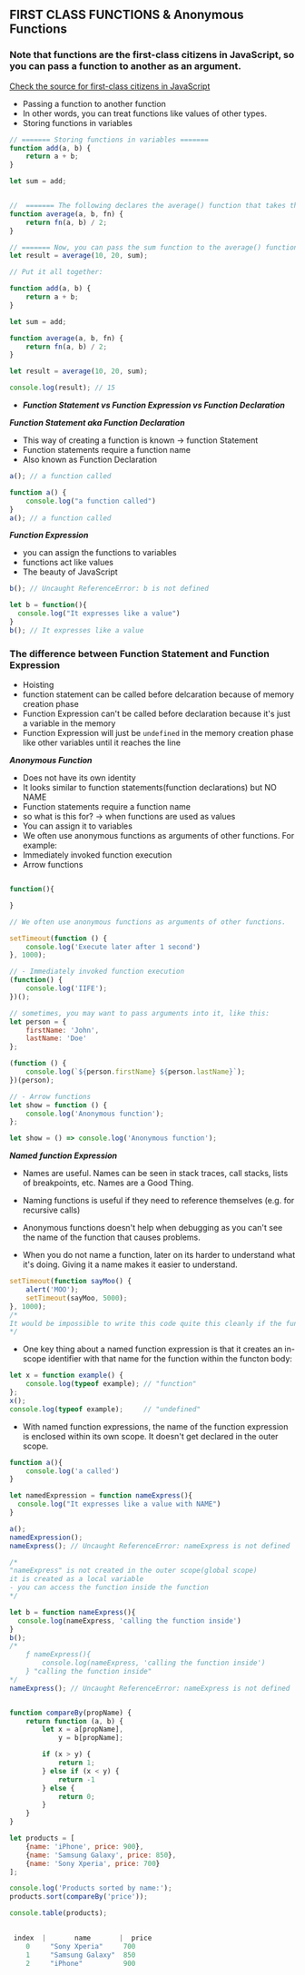 ## FIRST CLASS FUNCTIONS & Anonymous Functions
### Note that functions are the first-class citizens in JavaScript, so you can pass a function to another as an argument.
[Check the source for first-class citizens in JavaScript](https://www.javascripttutorial.net/javascript-functions-are-first-class-citizens/)

- Passing a function to another function
- In other words, you can treat functions like values of other types.
- Storing functions in variables

  
```js
// ======= Storing functions in variables =======
function add(a, b) {
    return a + b;
}

let sum = add;


//  ======= The following declares the average() function that takes three arguments. The third argument is a function: =======
function average(a, b, fn) {
    return fn(a, b) / 2;
}

// ======= Now, you can pass the sum function to the average() function as follows: =======
let result = average(10, 20, sum);
```
```js
// Put it all together:

function add(a, b) {
    return a + b;
}

let sum = add;

function average(a, b, fn) {
    return fn(a, b) / 2;
}

let result = average(10, 20, sum);

console.log(result); // 15
```


- ***Function Statement vs Function Expression vs Function Declaration***

***Function Statement aka Function Declaration***

- This way of creating a function is known  -> function Statement
- Function statements require a function name
- Also known as Function Declaration

```js
a(); // a function called

function a() {
    console.log("a function called")
}
a(); // a function called

```

***Function Expression***

- you can assign the functions to variables
- functions act like values 
- The beauty of JavaScript

```js
b(); // Uncaught ReferenceError: b is not defined

let b = function(){
  console.log("It expresses like a value")
}
b(); // It expresses like a value
```

### The difference between Function Statement and Function Expression 

- Hoisting
- function statement can be called before delcaration because of memory creation phase
- Function Expression can't be called before declaration because it's just a variable in the memory
- Function Expression will just be `undefined` in the memory creation phase like other variables until it reaches the line
  
***Anonymous Function***

- Does not have its own identity 
- It looks similar to function statements(function declarations) but NO NAME
- Function statements require a function name
- so what is this for? -> when functions are used as values
- You can assign it to variables
- We often use anonymous functions as arguments of other functions. For example:
- Immediately invoked function execution
- Arrow functions


```js

function(){ 

}

// We often use anonymous functions as arguments of other functions. 

setTimeout(function () {
    console.log('Execute later after 1 second')
}, 1000);

// - Immediately invoked function execution
(function() {
    console.log('IIFE');
})();

// sometimes, you may want to pass arguments into it, like this:
let person = {
    firstName: 'John',
    lastName: 'Doe'
};

(function () {
    console.log(`${person.firstName} ${person.lastName}`);
})(person);

// - Arrow functions
let show = function () {
    console.log('Anonymous function');
};

let show = () => console.log('Anonymous function');
```

***Named function Expression***

- Names are useful. Names can be seen in stack traces, call stacks, lists of breakpoints, etc. Names are a Good Thing.

- Naming functions is useful if they need to reference themselves (e.g. for recursive calls)

- Anonymous functions doesn't help when debugging as you can't see the name of the function that causes problems.

- When you do not name a function, later on its harder to understand what it's doing. Giving it a name makes it easier to understand.

```js
setTimeout(function sayMoo() {
    alert('MOO');
    setTimeout(sayMoo, 5000);
}, 1000);
/*
It would be impossible to write this code quite this cleanly if the function expression passed to setTimeout were anonymous; we would need to assign it to a variable instead prior to the setTimeout call. This way, with a named function expression, is slightly shorter and neater.
*/
```

- One key thing about a named function expression is that it creates an in-scope identifier with that name for the function within the functon body:
```js
let x = function example() {
    console.log(typeof example); // "function"
};
x();
console.log(typeof example);     // "undefined"
```

- With named function expressions, the name of the function expression is enclosed within its own scope. It doesn't get declared in the outer scope.

```js
function a(){
    console.log('a called')
}

let namedExpression = function nameExpress(){
  console.log("It expresses like a value with NAME")
}

a();
namedExpression();
nameExpress(); // Uncaught ReferenceError: nameExpress is not defined

/*
"nameExpress" is not created in the outer scope(global scope)
it is created as a local variable
- you can access the function inside the function
*/

let b = function nameExpress(){
  console.log(nameExpress, 'calling the function inside')
}
b();
/*
    ƒ nameExpress(){
        console.log(nameExpress, 'calling the function inside')
    } "calling the function inside"
*/
nameExpress(); // Uncaught ReferenceError: nameExpress is not defined


function compareBy(propName) {
    return function (a, b) {
        let x = a[propName],
            y = b[propName];

        if (x > y) {
            return 1;
        } else if (x < y) {
            return -1
        } else {
            return 0;
        }
    }
}

let products = [
    {name: 'iPhone', price: 900},
    {name: 'Samsung Galaxy', price: 850},
    {name: 'Sony Xperia', price: 700}
];

console.log('Products sorted by name:');
products.sort(compareBy('price'));

console.table(products);

	
 index  |       name       |  price
    0	  "Sony Xperia"	    700
    1	  "Samsung Galaxy"	850
    2	  "iPhone"	        900
```










